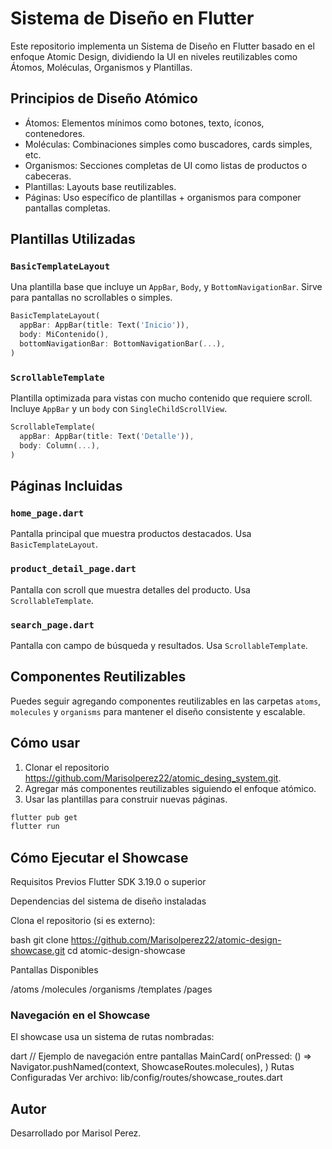 # Sistema de Diseño en Flutter

Este repositorio implementa un Sistema de Diseño en Flutter basado en el enfoque Atomic Design, dividiendo la UI en niveles reutilizables como Átomos, Moléculas, Organismos y Plantillas.

## Principios de Diseño Atómico

- Átomos: Elementos mínimos como botones, texto, íconos, contenedores.
- Moléculas: Combinaciones simples como buscadores, cards simples, etc.
- Organismos: Secciones completas de UI como listas de productos o cabeceras.
- Plantillas: Layouts base reutilizables.
- Páginas: Uso específico de plantillas + organismos para componer pantallas completas.

## Plantillas Utilizadas

### `BasicTemplateLayout`

Una plantilla base que incluye un `AppBar`, `Body`, y `BottomNavigationBar`. Sirve para pantallas no scrollables o simples.

```dart
BasicTemplateLayout(
  appBar: AppBar(title: Text('Inicio')),
  body: MiContenido(),
  bottomNavigationBar: BottomNavigationBar(...),
)
```

### `ScrollableTemplate`

Plantilla optimizada para vistas con mucho contenido que requiere scroll. Incluye `AppBar` y un `body` con `SingleChildScrollView`.

```dart
ScrollableTemplate(
  appBar: AppBar(title: Text('Detalle')),
  body: Column(...),
)
```

## Páginas Incluidas

### `home_page.dart`
Pantalla principal que muestra productos destacados. Usa `BasicTemplateLayout`.

### `product_detail_page.dart`
Pantalla con scroll que muestra detalles del producto. Usa `ScrollableTemplate`.

### `search_page.dart`
Pantalla con campo de búsqueda y resultados. Usa `ScrollableTemplate`.

## Componentes Reutilizables

Puedes seguir agregando componentes reutilizables en las carpetas `atoms`, `molecules` y `organisms` para mantener el diseño consistente y escalable.

## Cómo usar

1. Clonar el repositorio https://github.com/Marisolperez22/atomic_desing_system.git.
2. Agregar más componentes reutilizables siguiendo el enfoque atómico.
3. Usar las plantillas para construir nuevas páginas.

```bash
flutter pub get
flutter run
```

## Cómo Ejecutar el Showcase

Requisitos Previos
Flutter SDK 3.19.0 o superior

Dependencias del sistema de diseño instaladas

Clona el repositorio (si es externo):

bash
git clone https://github.com/Marisolperez22/atomic-design-showcase.git
cd atomic-design-showcase

Pantallas Disponibles

/atoms
/molecules 
/organisms
/templates
/pages

 ### Navegación en el Showcase
El showcase usa un sistema de rutas nombradas:

dart
// Ejemplo de navegación entre pantallas
MainCard(
  onPressed: () => Navigator.pushNamed(context, ShowcaseRoutes.molecules),
)
Rutas Configuradas
Ver archivo: lib/config/routes/showcase_routes.dart




##  Autor

Desarrollado por Marisol Perez.


